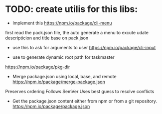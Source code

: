 # TODO: create utilis for this libs:

- Implement this https://npm.io/package/cli-menu

first read the pack.json file, the auto generate a menu to excute
udate descripticion and title base on pack.json

- use this to ask for arguments to user
  https://npm.io/package/cli-input

- use to generate dynamic root path for taskmaster

https://npm.io/package/pkg-dir

- Merge package.json using local, base, and remote
  https://npm.io/package/merge-package.json

Preserves ordering
Follows SemVer
Uses best guess to resolve conflicts

- Get the package.json content either from npm or from a git repository.
  https://npm.io/package/package.json
